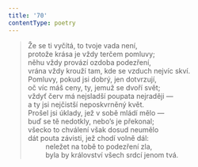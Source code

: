 ```yaml
---
title: '70'
contentType: poetry
---
```


<section>

> Že se ti vyčítá, to tvoje vada není,  
> protože krása je vždy terčem pomluvy;  
> něhu vždy provází ozdoba podezření,  
> vrána vždy krouží tam, kde se vzduch nejvíc skví.  
> Pomluvy, pokud jsi dobrý, jen dotvrzují,  
> oč víc máš ceny, ty, jemuž se dvoří svět;  
> vždyť červ má nejsladší poupata nejraději —  
> a ty jsi nejčistší neposkvrněný květ.  
> Prošel jsi úklady, jež v sobě mládí mělo —  
> buď se tě nedotkly, nebo’s je překonal;  
> všecko to chválení však dosud neumělo  
> dát pouta závisti, jež chodí volně dál:  
>          neležet na tobě to podezření zla,  
>          byla by království všech srdcí jenom tvá.

</section>
